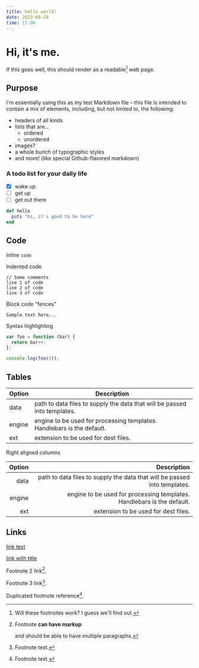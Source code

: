 ```yaml
---
title: hello world!
date: 2023-08-28
time: 17:00
---
```


# Hi, it's me.

If this goes well, this should render as a readable[^1] web page.

## Purpose

I'm essentially using this as my test Markdown file – this file is intended to contain a mix of elements, including, but not limited to, the following:

- headers of all kinds
- lists that are...
  - ordered
  - unordered
- images?
- a whole bunch of typographic styles
- and more! (like special Github-flavored markdown)

### A todo list for your daily life

- [x] wake up
- [ ] get up
- [ ] get out there

```ruby
def hello
  puts "hi, it's good to be here"
end
```

## Code

Inline `code`

Indented code

    // Some comments
    line 1 of code
    line 2 of code
    line 3 of code

Block code "fences"

```
Sample text here...
```

Syntax highlighting

```js
var foo = function (bar) {
  return bar++;
};

console.log(foo(5));
```

## Tables

| Option | Description                                                               |
| ------ | ------------------------------------------------------------------------- |
| data   | path to data files to supply the data that will be passed into templates. |
| engine | engine to be used for processing templates. Handlebars is the default.    |
| ext    | extension to be used for dest files.                                      |

Right aligned columns

| Option |                                                               Description |
| -----: | ------------------------------------------------------------------------: |
|   data | path to data files to supply the data that will be passed into templates. |
| engine |    engine to be used for processing templates. Handlebars is the default. |
|    ext |                                      extension to be used for dest files. |

## Links

[link text](http://dev.nodeca.com)

[link with title](http://nodeca.github.io/pica/demo/ "title text!")

Footnote 2 link[^first].

Footnote 3 link[^second].

Duplicated footnote reference[^second].

[^first]: Footnote **can have markup**

    and should be able to have multiple paragraphs.

[^second]: Footnote text.
[^1]: Will these footnotes work? I guess we'll find out.

